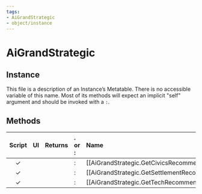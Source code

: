 ```yaml
---
tags:
- AiGrandStrategic
- object/instance
---
```

# AiGrandStrategic
## Instance
This file is a description of an Instance’s Metatable. There is no accessible variable of this name. Most of its methods will expect an implicit "self" argument and should be invoked with a `:`.

## Methods
| Script | UI  | Returns | . or : | Name | Arguments |
|:------:|:---:| -------:|:---- |:---- |:--------- |
|✓| ||:|[[AiGrandStrategic.GetCivicsRecommendations\|GetCivicsRecommendations]]||
|✓| ||:|[[AiGrandStrategic.GetSettlementRecommendations\|GetSettlementRecommendations]]||
|✓| ||:|[[AiGrandStrategic.GetTechRecommendations\|GetTechRecommendations]]||
